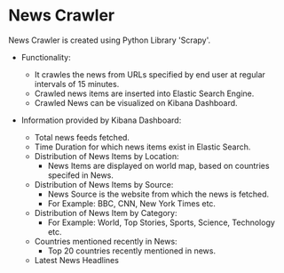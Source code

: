 # News Crawler
News Crawler is created using Python Library 'Scrapy'.

* Functionality:
  * It crawles the news from URLs specified by end user at regular intervals of 15 minutes.
  * Crawled news items are inserted into Elastic Search Engine.
  * Crawled News can be visualized on Kibana Dashboard.

* Information provided by Kibana Dashboard:
  * Total news feeds fetched.
  * Time Duration for which news items exist in Elastic Search.
  * Distribution of News Items by Location:
    * News Items are displayed on world map, based on countries specifed in News.
  * Distribution of News Items by Source:
    * News Source is the website from which the news is fetched.
    * For Example: BBC, CNN, New York Times etc.
  * Distribution of News Item by Category:
    * For Example: World, Top Stories, Sports, Science, Technology etc. 
  * Countries mentioned recently in News:
    * Top 20 countries recently mentioned in news.
  * Latest News Headlines
